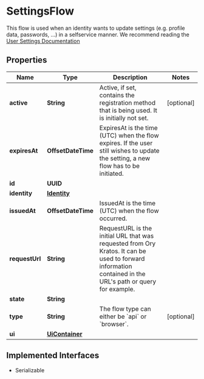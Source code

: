 

# SettingsFlow

This flow is used when an identity wants to update settings (e.g. profile data, passwords, ...) in a selfservice manner.  We recommend reading the [User Settings Documentation](../self-service/flows/user-settings)

## Properties

Name | Type | Description | Notes
------------ | ------------- | ------------- | -------------
**active** | **String** | Active, if set, contains the registration method that is being used. It is initially not set. |  [optional]
**expiresAt** | **OffsetDateTime** | ExpiresAt is the time (UTC) when the flow expires. If the user still wishes to update the setting, a new flow has to be initiated. | 
**id** | **UUID** |  | 
**identity** | [**Identity**](Identity.md) |  | 
**issuedAt** | **OffsetDateTime** | IssuedAt is the time (UTC) when the flow occurred. | 
**requestUrl** | **String** | RequestURL is the initial URL that was requested from Ory Kratos. It can be used to forward information contained in the URL&#39;s path or query for example. | 
**state** | **String** |  | 
**type** | **String** | The flow type can either be &#x60;api&#x60; or &#x60;browser&#x60;. |  [optional]
**ui** | [**UiContainer**](UiContainer.md) |  | 


## Implemented Interfaces

* Serializable


